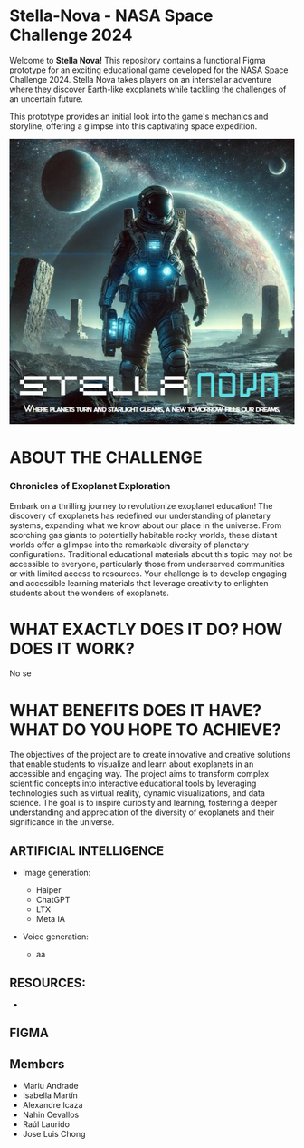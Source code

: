 # Stella-Nova - NASA Space Challenge 2024
Welcome to **Stella Nova!** This repository contains a functional Figma prototype for an exciting educational game developed for the NASA Space Challenge 2024. Stella Nova takes players on an interstellar adventure where they discover Earth-like exoplanets while tackling the challenges of an uncertain future.

This prototype provides an initial look into the game's mechanics and storyline, offering a glimpse into this captivating space expedition.
<p align="center">
<img alt="Portada Stella Nova" src="PORTADA stella nova.jpg" >
</p>

# ABOUT THE CHALLENGE
### Chronicles of Exoplanet Exploration

Embark on a thrilling journey to revolutionize exoplanet education! The discovery of exoplanets has redefined our understanding of planetary systems, expanding what we know about our place in the universe. From scorching gas giants to potentially habitable rocky worlds, these distant worlds offer a glimpse into the remarkable diversity of planetary configurations. Traditional educational materials about this topic may not be accessible to everyone, particularly those from underserved communities or with limited access to resources. Your challenge is to develop engaging and accessible learning materials that leverage creativity to enlighten students about the wonders of exoplanets.

# WHAT EXACTLY DOES IT DO? HOW DOES IT WORK?
No se

# WHAT BENEFITS DOES IT HAVE? WHAT DO YOU HOPE TO ACHIEVE?
The objectives of the project are to create innovative and creative solutions that enable students to visualize and learn about exoplanets in an accessible and engaging way. The project aims to transform complex scientific concepts into interactive educational tools by leveraging technologies such as virtual reality, dynamic visualizations, and data science. The goal is to inspire curiosity and learning, fostering a deeper understanding and appreciation of the diversity of exoplanets and their significance in the universe.

## ARTIFICIAL INTELLIGENCE
- Image generation:
    - Haiper
    - ChatGPT
    - LTX
    - Meta IA

- Voice generation:
    - aa

## RESOURCES:
- 

## FIGMA

 
  

## Members
- Mariu Andrade
- Isabella Martín
- Alexandre Icaza
- Nahin Cevallos
- Raúl Laurido
- Jose Luis Chong


